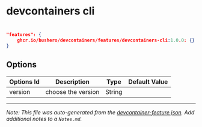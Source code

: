 # devcontainers cli

# 

```json
"features": {
    ghcr.io/bushero/devcontainers/features/devcontainers-cli:1.0.0: {}
}
```

## Options

| Options Id | Description | Type | Default Value |
|-----|-----|-----|-----|
| version | choose the version | String |  |

---

_Note: This file was auto-generated from the [devcontainer-feature.json](/features/src/devcontainers-cli/devcontainer-feature.json). Add additional notes to a `Notes.md`._
